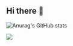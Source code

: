 ## Hi there 👋

<!--
**danel-phang/danel-phang** is a ✨ _special_ ✨ repository because its `README.md` (this file) appears on your GitHub profile.

Here are some ideas to get you started:

- 🔭 I’m currently working on ...
- 🌱 I’m currently learning ...
- 👯 I’m looking to collaborate on ...
- 🤔 I’m looking for help with ...
- 💬 Ask me about ...
- 📫 How to reach me: ...
- 😄 Pronouns: ...
- ⚡ Fun fact: ...
-->

![Anurag's GitHub stats](https://github-readme-stats.vercel.app/api?username=danel-phang&show_icons=true&theme=vue&count_private=false)


[![](https://github-profile-summary-cards.vercel.app/api/cards/profile-details?username=danel-phang&theme=default)](https://github.com/vn7n24fzkq/github-profile-summary-cards)

